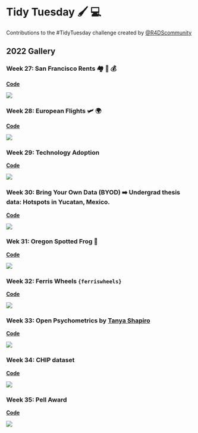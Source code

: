 # Tidy Tuesday 🖌️ 💻
Contributions to the #TidyTuesday challenge created by [@R4DScommunity](https://twitter.com/R4DScommunity)
## 2022 Gallery
### Week 27: San Francisco Rents 🏘️ 🌉 💰
[**Code**](https://github.com/isaacarroyov/tidy_tuesday_R/blob/main/gallery_2022/2022_week-27_san-francisco-rents.R)

![](./gallery_2022/2022_week-27_san-francisco-rents.png)

### Week 28: European Flights 🛩️ 🌍
[**Code**](https://github.com/isaacarroyov/tidy_tuesday_R/blob/main/gallery_2022/2022_week-28_european-flights.R)

![](./gallery_2022/2022_week-28_european-flights.png)

### Week 29: Technology Adoption
[**Code**](https://github.com/isaacarroyov/tidy_tuesday_R/blob/main/gallery_2022/2022_week-29_technology-adoption.R)

![](./gallery_2022/2022_week-29_technology-adoption.png)

### Week 30: Bring Your Own Data (BYOD) ➡️ Undergrad thesis data: Hotspots in Yucatan, Mexico.
[**Code**](https://github.com/isaacarroyov/tidy_tuesday_R/blob/main/gallery_2022/2022_week-30_byod.R)

![](./gallery_2022/2022_week-30_byod.png)

### Wek 31: Oregon Spotted Frog 🐸

[**Code**](https://github.com/isaacarroyov/tidy_tuesday_R/blob/main/gallery_2022/2022_week-31_frogs.R)

![](./gallery_2022/2022_week-31_frogs.png)

### Week 32: Ferris Wheels `{ferriswheels}`

[**Code**](https://github.com/isaacarroyov/tidy_tuesday_R/blob/main/gallery_2022/2022_week-32_ferris-wheels.R)

![](./gallery_2022/2022_week-32_ferris-wheels.png)

### Week 33: Open Psychometrics by [Tanya Shapiro](https://twitter.com/tanya_shapiro)

[**Code**](https://github.com/isaacarroyov/tidy_tuesday_R/blob/main/gallery_2022/2022_week-33_open-psychometrics.R)

![](./gallery_2022/2022_week-33_open-psychometrics.png)

### Week 34: CHIP dataset
[**Code**](https://github.com/isaacarroyov/tidy_tuesday_R/blob/main/gallery_2022/2022_week-34_chips.R)

![](./gallery_2022/2022_week-34_chips.png)

### Week 35: Pell Award
[**Code**](https://github.com/isaacarroyov/tidy_tuesday_R/blob/main/gallery_2022/2022_week-35_pell-award.R)

![](./gallery_2022/2022_week-35_pell-award.png)